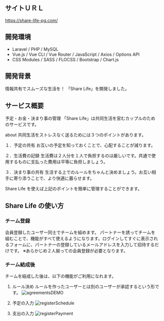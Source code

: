 ## サイトＵＲＬ

https://share-life-pg.com/

## 開発環境

-   Laravel / PHP / MySQL
-   Vue.js / Vue CLI / Vue Router / JavaScript / Axios / Options API
-   CSS Modules / SASS / FLOCSS / Bootstrap / Chart.js

## 開発背景

情報共有でスムーズな生活を！
「Share Life」を開発しました。

## サービス概要

予定・お金・決まり事の管理
「Share Life」は共同生活を営むカップルのためのサービスです。

about
共同生活をストレスなく送るためには３つのポイントがあります。

１．予定の共有
お互いの予定を知っておくことで、心配することが減ります。

２．生活費の記録
生活費は２人分を１人で負担するのは厳しいです。共通で使用するものに支払った費用は平等に負担しましょう。

３．決まり事の共有
生活する上でのルールをちゃんと決めましょう。お互い相手に寄り添うことで、より快適に暮らせます。

Share Life を使えば上記のポイントを簡単に管理することができます。

## Share Life の使い方

### チーム登録

会員登録したユーザー同士でチームを組めます。
パートナーを誘ってチームを組むことで、機能がすべて使えるようになります。ログインしてすぐに表示されるフォームに、パートナーの登録しているメールアドレスを入力して招待するだけです。
※あらかじめ２人揃っての会員登録が必要となります。

### チーム結成後

チームを結成した後は、以下の機能がご利用になれます。

1. ルール決め
   ルールを作ったユーザーとは別のユーザーが承認するという形です。
   ![agreementsDEMO](https://user-images.githubusercontent.com/92362102/168538471-85e9b0cf-a53e-4b4b-bea1-207b4868240b.gif)

2. 予定の入力
   ![registerSchedule](https://user-images.githubusercontent.com/92362102/168533826-267c3efd-f11e-4a79-8eaf-7396748d12f8.gif)

3. 支出の入力
   ![registerPayment](https://user-images.githubusercontent.com/92362102/168533941-0ae127a4-6425-40fe-858f-e33947fdcfd8.gif)
